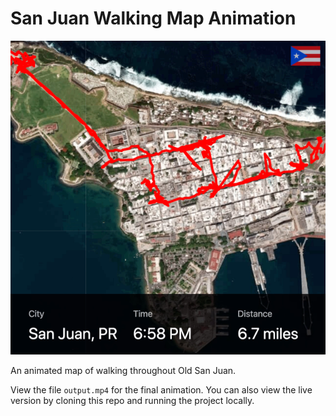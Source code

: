 # San Juan Walking Map Animation

![static](static.png)

An animated map of walking throughout Old San Juan.

View the file `output.mp4` for the final animation. You can also view the live version by cloning this repo and running the project locally.
